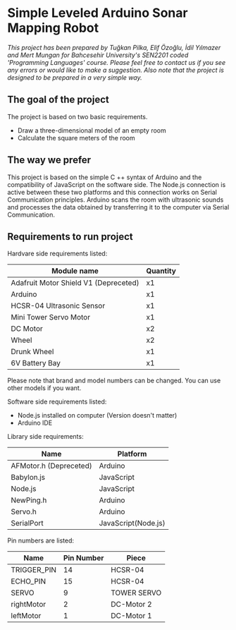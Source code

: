 # Simple Leveled Arduino Sonar Mapping Robot
*This project has been prepared by Tuğkan Pilka, Elif Özoğlu, İdil Yılmazer and Mert Mungan for Bahcesehir University's SEN2201 coded 'Programming Languages' course.
Please feel free to contact us if you see any errors or would like to make a suggestion. Also note that the project is designed to be prepared in a very simple way.*

## The goal of the project

The project is based on two basic requirements.

 - Draw a three-dimensional model of an empty room
 - Calculate the square meters of the room

## The way we prefer
This project is based on the simple C ++ syntax of Arduino and the compatibility of JavaScript on the software side. The Node.js connection is active between these two platforms and this connection works on Serial Communication principles. Arduino scans the room with ultrasonic sounds and processes the data obtained by transferring it to the computer via Serial Communication.


## Requirements to run project
Hardvare side requirements listed:

| Module name|Quantity | 
|--|--|
|Adafruit Motor Shield V1 (Depreceted)  |  x1|
|Arduino  |  x1|
|HCSR-04 Ultrasonic Sensor|  x1|
|Mini Tower Servo Motor|  x1|
|DC Motor  |  x2|
|Wheel|  x2|
|Drunk Wheel|  x1|
|6V Battery Bay|  x1|

Please note that brand and model numbers can be changed. You can use other models if you want.


Software side requirements listed:

 - Node.js installed on computer (Version doesn't matter)
 - Arduino IDE

Library side requirements:

|Name  |Platform  |
|--|--|
|AFMotor.h (Depreceted)  | Arduino |
|Babylon.js  | JavaScript|
|Node.js  | JavaScript|
|NewPing.h  | Arduino|
|Servo.h  | Arduino|
|SerialPort  | JavaScript(Node.js)|


 Pin numbers are listed:
 
|Name| Pin Number  | Piece
|--|--|--|
| TRIGGER_PIN | 14 | HCSR-04
| ECHO_PIN| 15| HCSR-04
| SERVO| 9| TOWER SERVO
| rightMotor| 2| DC-Motor 2
| leftMotor| 1| DC-Motor 1


